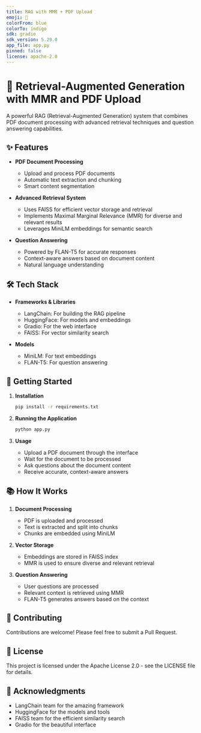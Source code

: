 ```yaml
---
title: RAG with MMR + PDF Upload
emoji: 📄
colorFrom: blue
colorTo: indigo
sdk: gradio
sdk_version: 5.29.0
app_file: app.py
pinned: false
license: apache-2.0
---
```


# 🧠 Retrieval-Augmented Generation with MMR and PDF Upload

A powerful RAG (Retrieval-Augmented Generation) system that combines PDF document processing with advanced retrieval techniques and question answering capabilities.

## ✨ Features

- **PDF Document Processing**
  - Upload and process PDF documents
  - Automatic text extraction and chunking
  - Smart content segmentation

- **Advanced Retrieval System**
  - Uses FAISS for efficient vector storage and retrieval
  - Implements Maximal Marginal Relevance (MMR) for diverse and relevant results
  - Leverages MiniLM embeddings for semantic search

- **Question Answering**
  - Powered by FLAN-T5 for accurate responses
  - Context-aware answers based on document content
  - Natural language understanding

## 🛠️ Tech Stack

- **Frameworks & Libraries**
  - LangChain: For building the RAG pipeline
  - HuggingFace: For models and embeddings
  - Gradio: For the web interface
  - FAISS: For vector similarity search

- **Models**
  - MiniLM: For text embeddings
  - FLAN-T5: For question answering

## 🚀 Getting Started

1. **Installation**
   ```bash
   pip install -r requirements.txt
   ```

2. **Running the Application**
   ```bash
   python app.py
   ```

3. **Usage**
   - Upload a PDF document through the interface
   - Wait for the document to be processed
   - Ask questions about the document content
   - Receive accurate, context-aware answers

## 📚 How It Works

1. **Document Processing**
   - PDF is uploaded and processed
   - Text is extracted and split into chunks
   - Chunks are embedded using MiniLM

2. **Vector Storage**
   - Embeddings are stored in FAISS index
   - MMR is used to ensure diverse and relevant retrieval

3. **Question Answering**
   - User questions are processed
   - Relevant context is retrieved using MMR
   - FLAN-T5 generates answers based on the context

## 🤝 Contributing

Contributions are welcome! Please feel free to submit a Pull Request.

## 📄 License

This project is licensed under the Apache License 2.0 - see the LICENSE file for details.

## 🙏 Acknowledgments

- LangChain team for the amazing framework
- HuggingFace for the models and tools
- FAISS team for the efficient similarity search
- Gradio for the beautiful interface